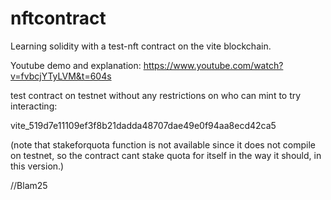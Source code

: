 # nftcontract

Learning solidity with a test-nft contract on the vite blockchain.

Youtube demo and explanation: https://www.youtube.com/watch?v=fvbcjYTyLVM&t=604s

test contract on testnet without any restrictions on who can mint to try interacting: 

vite_519d7e11109ef3f8b21dadda48707dae49e0f94aa8ecd42ca5

(note that stakeforquota function is not available since it does not compile on testnet, so the contract cant stake quota for itself in the way it should, in this version.)

//Blam25
